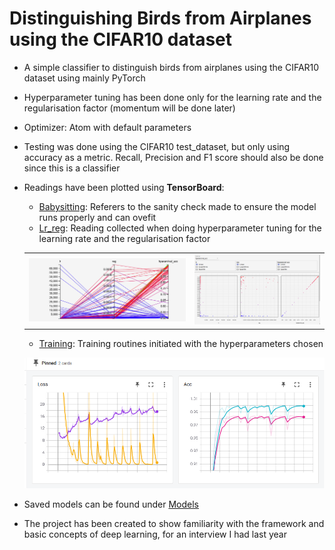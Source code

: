 # Distinguishing Birds from Airplanes using the CIFAR10 dataset
- A simple classifier to distinguish birds from airplanes using the CIFAR10 dataset using mainly PyTorch
- Hyperparameter tuning has been done only for the learning rate and the regularisation factor (momentum will be done later)
- Optimizer: Atom with default parameters
- Testing was done using the CIFAR10 test_dataset, but only using accuracy as a metric. Recall, Precision and F1 score should also be done since this is a classifier
- Readings have been plotted using **TensorBoard**: 
    - [Babysitting](runs/Babysitting): Referers to the sanity check made to ensure the model runs properly and can ovefit
    - [Lr_reg](runs/lr_reg): Reading collected when doing hyperparameter tuning for the learning rate and the regularisation factor
    <p><table>
    <tr>
    <td>
    <img src="imgs_for_markdown/hyper_1.png" width=500px/>
    </td>
    <td>
    <img src="imgs_for_markdown/hyper_2.png" width=400px/>
    </td>
    </tr>
    </table></p>

    - [Training](runs/Training): Training routines initiated with the hyperparameters chosen
    <p><img src="imgs_for_markdown/training.png"/></p>

- Saved models can be found under [Models](models)
- The project has been created to show familiarity with the framework and basic concepts of deep learning, for an interview I had last year

